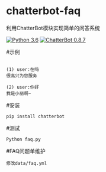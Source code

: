 # chatterbot-faq

利用ChatterBot模块实现简单的问答系统

[![Python 3.6](https://img.shields.io/badge/python-3.6-blue.svg)](https://www.python.org/downloads/release/python-360/)
[![ChatterBot 0.8.7](https://img.shields.io/badge/python-3.6-blue.svg)](https://github.com/gunthercox/ChatterBot/releases/tag/0.8.7)

#示例

```

(1) user:在吗
很高兴为您服务

(2) user:你好
我是小丽啊~

```

#安装

```
pip install chatterbot
```

#测试

```
Python faq.py
```

#FAQ问题单维护

```
修改data/faq.yml
```
